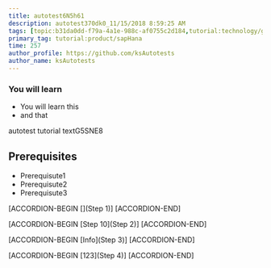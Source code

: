 ```yaml
---
title: autotest6N5h61
description: autotest370dk0_11/15/2018 8:59:25 AM
tags: [topic:b31da0dd-f79a-4a1e-988c-af0755c2d184,tutorial:technology/github,tutorial:experience/advanced]
primary_tag: tutorial:product/sapHana
time: 257
author_profile: https://github.com/ksAutotests
author_name: ksAutotests
---
```

### You will learn
- You will learn this
- and that

autotest tutorial textG5SNE8

## Prerequisites
- Prerequisute1
- Prerequisute2
- Prerequisute3

[ACCORDION-BEGIN [](Step 1)]
[ACCORDION-END]

[ACCORDION-BEGIN [Step 10](Step 2)]
[ACCORDION-END]

[ACCORDION-BEGIN [Info](Step 3)]
[ACCORDION-END]

[ACCORDION-BEGIN [123](Step 4)]
[ACCORDION-END]

